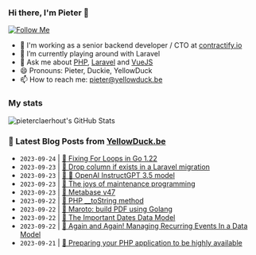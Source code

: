 ### Hi there, I'm Pieter 👋  
[![Follow Me](https://img.shields.io/github/followers/pieterclaerhout?label=Follow&style=social)](https://github.com/pieterclaerhout)

- 🏢 I'm working as a senior backend developer / CTO at [contractify.io](https://contractify.io)
- 🌱 I’m currently playing around with Laravel
- 💬 Ask me about [PHP](https://php.net), [Laravel](http://laravel.com) and [VueJS](https://vuejs.org)
- 😄 Pronouns: Pieter, Duckie, YellowDuck
- 📫 How to reach me: pieter@yellowduck.be

### My stats

![pieterclaerhout's GitHub Stats](https://github-readme-stats.vercel.app/api?username=pieterclaerhout&show_icons=true&count_private=true&line_height=40)

### 📩 Latest Blog Posts from [YellowDuck.be](https://www.yellowduck.be/)
<!-- BLOG-POST-LIST:START -->
- `2023-09-24` | [🔗 Fixing For Loops in Go 1.22](https://www.yellowduck.be/posts/fixing-for-loops-in-go-1-22)  
- `2023-09-23` | [🐥 Drop column if exists in a Laravel migration](https://www.yellowduck.be/posts/drop-column-if-exists-in-a-laravel-migration)  
- `2023-09-23` | [🔗 🚀 OpenAI InstructGPT 3.5 model](https://www.yellowduck.be/posts/openai-instructgpt-3-5-model)  
- `2023-09-23` | [🔗 The joys of maintenance programming](https://www.yellowduck.be/posts/the-joys-of-maintenance-programming)  
- `2023-09-23` | [🔗 Metabase v47](https://www.yellowduck.be/posts/metabase-v47)  
- `2023-09-22` | [🐥 PHP __toString method](https://www.yellowduck.be/posts/php-__tostring-method)  
- `2023-09-22` | [🔗 Maroto: build PDF using Golang](https://www.yellowduck.be/posts/maroto-build-pdf-using-golang)  
- `2023-09-22` | [🔗 The Important Dates Data Model](https://www.yellowduck.be/posts/the-important-dates-data-model)  
- `2023-09-22` | [🔗 Again and Again! Managing Recurring Events In a Data Model](https://www.yellowduck.be/posts/again-and-again-managing-recurring-events-in-a-data-model)  
- `2023-09-21` | [🐥 Preparing your PHP application to be highly available](https://www.yellowduck.be/posts/preparing-your-php-application-to-be-highly-available)  

<!-- BLOG-POST-LIST:END -->
